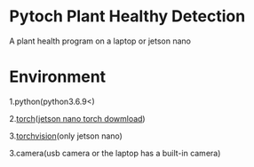 # Pytoch Plant Healthy Detection

A plant health program on a laptop or jetson nano

# Environment

1.python(python3.6.9<)

2.[torch](pytorch.org)([jetson nano torch dowmload](https://forums.developer.nvidia.com/t/pytorch-for-jetson/72048]))

3.[torchvision](www.github.com/pytorch/torchvision)(only jetson nano)

3.camera(usb camera or the laptop has a built-in camera)

